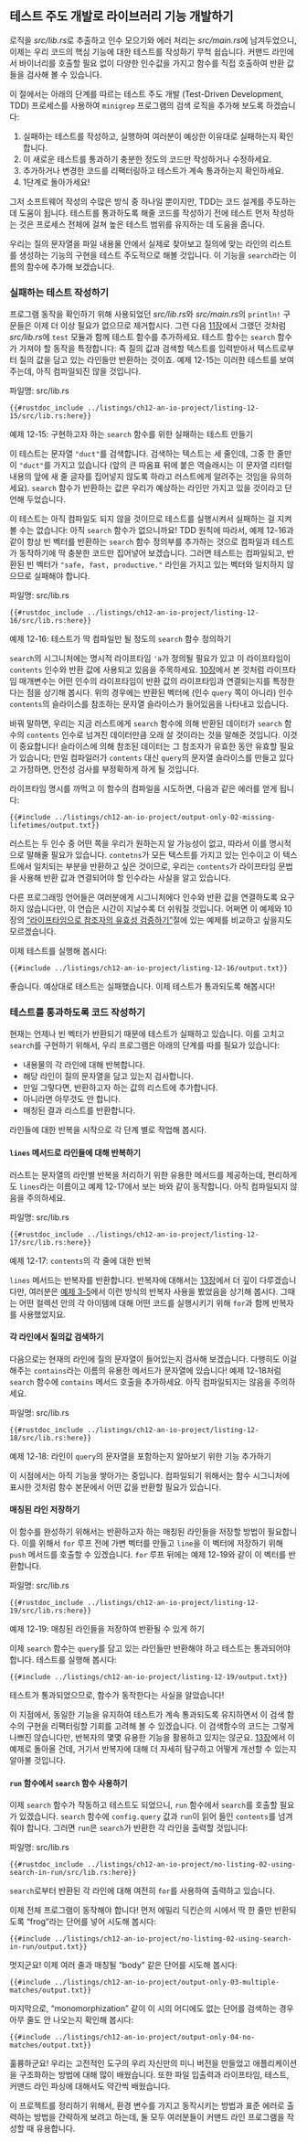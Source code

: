 ## 테스트 주도 개발로 라이브러리 기능 개발하기

로직을 *src/lib.rs*로 추출하고 인수 모으기와 에러 처리는
*src/main.rs*에 남겨두었으니, 이제는 우리 코드의 핵심 기능에 대한
테스트를 작성하기 무척 쉽습니다. 커맨드 라인에서 바이너리를 호출할
필요 없이 다양한 인수값을 가지고 함수를 직접 호출하여 반환 값들을
검사해 볼 수 있습니다.

이 절에서는 아래의 단계를 따르는 테스트 주도 개발 (Test-Driven Development, TDD)
프로세스를 사용하여 `minigrep` 프로그램의 검색 로직을 추가해 보도록 하겠습니다:

1. 실패하는 테스트를 작성하고, 실행하여 여러분이 예상한 이유대로 실패하는지
   확인합니다.
2. 이 새로운 테스트를 통과하기 충분한 정도의 코드만 작성하거나 수정하세요. 
3. 추가하거나 변경한 코드를 리팩터링하고 테스트가 계속 통과하는지
   확인하세요.
4. 1단계로 돌아가세요!

그저 소프트웨어 작성의 수많은 방식 중 하나일 뿐이지만, TDD는 코드 설계를 주도하는데
도움이 됩니다. 테스트를 통과하도록 해줄 코드를 작성하기 전에 테스트 먼저 작성하는
것은 프로세스 전체에 걸쳐 높은 테스트 범위를 유지하는 데 도움을 줍니다.

우리는 질의 문자열을 파일 내용물 안에서 실제로 찾아보고 질의에
맞는 라인의 리스트를 생성하는 기능의 구현을 테스트 주도적으로
해볼 것입니다. 이 기능을 `search`라는 이름의 함수에
추가해 보겠습니다.

### 실패하는 테스트 작성하기

프로그램 동작을 확인하기 위해 사용되었던 *src/lib.rs*와 *src/main.rs*의
`println!` 구문들은 이제 더 이상 필요가 없으므로 제거합시다.
그런 다음 [11장][ch11-anatomy]<!-- ignore -->에서 그랬던 것처럼 *src/lib.rs*에
`test` 모듈과 함께 테스트 함수를 추가하세요. 테스트 함수는 `search` 함수가
가져야 할 동작을 특정합니다: 즉 질의 값과 검색할 텍스트를 입력받아서
텍스트로부터 질의 값을 담고 있는 라인들만 반환하는 것이죠. 예제 12-15는
이러한 테스트를 보여주는데, 아직 컴파일되진 않을 것입니다.

<span class="filename">파일명: src/lib.rs</span>

```rust,ignore,does_not_compile
{{#rustdoc_include ../listings/ch12-an-io-project/listing-12-15/src/lib.rs:here}}
```

<span class="caption">예제 12-15: 구현하고자 하는 `search` 함수를 위한
실패하는 테스트 만들기</span>

이 테스트는 문자열 `"duct"`를 검색합니다. 검색하는 텍스트는 세 줄인데,
그중 한 줄만이 `"duct"`를 가지고 있습니다 (앞의 큰 따옴표 뒤에 붙은 역슬래시는
이 문자열 리터럴 내용의 앞에 새 줄 글자를 집어넣지 않도록 하라고 러스트에게
알려주는 것임을 유의하세요). `search` 함수가 반환하는 값은 우리가 예상하는
라인만 가지고 있을 것이라고 단언해 두었습니다.

이 테스트는 아직 컴파일도 되지 않을 것이므로 테스트를 실행시켜서 실패하는
걸 지켜볼 수는 없습니다: 아직 `search` 함수가 없으니까요! TDD 원칙에 따라서,
예제 12-16과 같이 항상 빈 벡터를 반환하는 `search` 함수 정의부를
추가하는 것으로 컴파일과 테스트가 동작하기에 딱 충분한 코드만 집어넣어
보겠습니다. 그러면 테스트는 컴파일되고, 반환된 빈 벡터가 `"safe, fast,
productive."` 라인을 가지고 있는 벡터와 일치하지 않으므로 실패해야
합니다.

<span class="filename">파일명: src/lib.rs</span>

```rust,noplayground
{{#rustdoc_include ../listings/ch12-an-io-project/listing-12-16/src/lib.rs:here}}
```

<span class="caption">예제 12-16: 테스트가 딱 컴파일만 될 정도의
`search` 함수 정의하기</span>

`search`의 시그니처에는 명시적 라이프타임 `'a`가 정의될 필요가 있고
이 라이프타임이 `contents` 인수와 반환 값에 사용되고 있음을 주목하세요.
[10장][ch10-lifetimes]<!-- ignore -->에서 본 것처럼 라이프타임 매개변수는
어떤 인수의 라이프타임이 반환 값의 라이프타임과 연결되는지를 특정한다는
점을 상기해 봅시다. 위의 경우에는 반환된 벡터에 (인수 `query` 쪽이 아니라)
인수 `contents`의 슬라이스를 참조하는 문자열 슬라이스가 들어있음을
나타내고 있습니다.

바꿔 말하면, 우리는 지금 러스트에게 `search` 함수에 의해 반환된 데이터가
`search` 함수의 `contents` 인수로 넘겨진 데이터만큼 오래 살 것이라는
것을 말해준 것입니다. 이것이 중요합니다! 슬라이스에 의해 참조된 데이터는
그 참조자가 유효한 동안 유효할 필요가 있습니다; 만일 컴파일러가 `contents`
대신 `query`의 문자열 슬라이스를 만들고 있다고 가정하면, 안전성 검사를
부정확하게 하게 될 것입니다.

라이프타임 명시를 까먹고 이 함수의 컴파일을 시도하면, 다음과
같은 에러를 얻게 됩니다:

```console
{{#include ../listings/ch12-an-io-project/output-only-02-missing-lifetimes/output.txt}}
```

러스트는 두 인수 중 어떤 쪽을 우리가 원하는지 알 가능성이 없고, 따라서 이를
명시적으로 말해줄 필요가 있습니다. `contetns`가 모든 텍스트를 가지고 있는
인수이고 이 텍스트에서 일치되는 부분을 반환하고 싶은 것이므로, 우리는
`contents`가 라이프타임 문법을 사용해 반환 값과 연결되어야 할 인수라는 사실을
알고 있습니다.

다른 프로그래밍 언어들은 여러분에게 시그니처에다 인수와 반환 값을 연결하도록
요구하지 않습니다만, 이 연습은 시간이 지날수록 더 쉬워질 것입니다. 어쩌면
이 예제와 10장의
[“라이프타임으로 참조자의 유효성 검증하기”][validating-references-with-lifetimes]<!-- ignore -->절에
있는 예제를 비교하고 싶을지도 모르겠습니다.

이제 테스트를 실행해 봅시다:

```console
{{#include ../listings/ch12-an-io-project/listing-12-16/output.txt}}
```

좋습니다. 예상대로 테스트는 실패했습니다. 이제 테스트가 통과되도록 해봅시다!

### 테스트를 통과하도록 코드 작성하기

현재는 언제나 빈 벡터가 반환되기 때문에 테스트가 실패하고 있습니다. 이를 고치고
`search`를 구현하기 위해서, 우리 프로그램은 아래의 단계를 따를 필요가 있습니다:

* 내용물의 각 라인에 대해 반복합니다.
* 해당 라인이 질의 문자열을 담고 있는지 검사합니다.
* 만일 그렇다면, 반환하고자 하는 값의 리스트에 추가합니다.
* 아니라면 아무것도 안 합니다.
* 매칭된 결과 리스트를 반환합니다.

라인들에 대한 반복을 시작으로 각 단계 별로 작업해 봅시다.

#### `lines` 메서드로 라인들에 대해 반복하기

러스트는 문자열의 라인별 반복을 처리하기 위한 유용한 메서드를 제공하는데,
편리하게도 `lines`라는 이름이고 예제 12-17에서 보는 바와 같이 동작합니다.
아직 컴파일되지 않음을 주의하세요.

<span class="filename">파일명: src/lib.rs</span>

```rust,ignore,does_not_compile
{{#rustdoc_include ../listings/ch12-an-io-project/listing-12-17/src/lib.rs:here}}
```

<span class="caption">예제 12-17: `contents`의 각 줄에 대한 반복
</span>

`lines` 메서드는 반복자를 반환합니다. 반복자에 대해서는 [13장][ch13-iterators]<!-- ignore -->에서
더 깊이 다루겠습니다만, 여러분은 [예제 3-5][ch3-iter]<!-- ignore -->에서
이런 방식의 반복자 사용을 봤었음을 상기해 봅시다. 그때는 어떤 컬렉션 안의 각
아이템에 대해 어떤 코드를 실행시키기 위해 `for`과 함께 반복자를 사용했었지요.

#### 각 라인에서 질의값 검색하기

다음으로는 현재의 라인에 질의 문자열이 들어있는지 검사해 보겠습니다.
다행히도 이걸 해주는 `contains`라는 이름의 유용한 메서드가 문자열에
있습니다! 예제 12-18처럼 `search` 함수에 `contains` 메서드 호출을
추가하세요. 아직 컴파일되지는 않음을 주의하세요.

<span class="filename">파일명: src/lib.rs</span>

```rust,ignore,does_not_compile
{{#rustdoc_include ../listings/ch12-an-io-project/listing-12-18/src/lib.rs:here}}
```

<span class="caption">예제 12-18: 라인이 `query`의 문자열을 포함하는지
알아보기 위한 기능 추가하기</span>

이 시점에서는 아직 기능을 쌓아가는 중입니다. 컴파일되기 위해서는
함수 시그니처에 표시한 것처럼 함수 본문에서 어떤 값을 반환할
필요가 있습니다.

#### 매칭된 라인 저장하기

이 함수를 완성하기 위해서는 반환하고자 하는 매칭된 라인들을 저장할 방법이
필요합니다. 이를 위해서 `for` 루프 전에 가변 벡터를 만들고 `line`을 이
벡터에 저장하기 위해 `push` 메서드를 호출할 수 있겠습니다. `for` 루프 뒤에는
예제 12-19와 같이 이 벡터를 반환합니다.

<span class="filename">파일명: src/lib.rs</span>

```rust,ignore
{{#rustdoc_include ../listings/ch12-an-io-project/listing-12-19/src/lib.rs:here}}
```

<span class="caption">예제 12-19: 매칭된 라인들을 저장하여 반환될 수
있게 하기</span>

이제 `search` 함수는 `query`를 담고 있는 라인들만 반환해야 하고
테스트는 통과되어야 합니다. 테스트를 실행해 봅시다:

```console
{{#include ../listings/ch12-an-io-project/listing-12-19/output.txt}}
```

테스트가 통과되었으므로, 함수가 동작한다는 사실을 알았습니다!

이 지점에서, 동일한 기능을 유지하여 테스트가 계속 통과되도록
유지하면서 이 검색 함수의 구현을 리팩터링할 기회를 고려해 볼
수 있겠습니다. 이 검색함수의 코드는 그렇게 나쁘진 않습니다만,
반복자의 몇몇 유용한 기능을 활용하고 있지는 않군요.
[13장][ch13-iterators]<!-- ignore -->에서 이 예제로 돌아올 건데, 거기서
반복자에 대해 더 자세히 탐구하고 어떻게 개선할 수 있는지 알아볼 것입니다.

#### `run` 함수에서 `search` 함수 사용하기

이제 `search` 함수가 작동하고 테스트도 되었으니, `run` 함수에서
`search`를 호출할 필요가 있겠습니다. `search` 함수에 `config.query` 값과
`run`이 읽어 들인 `contents`를 넘겨줘야 합니다. 그러면 `run`은
`search`가 반환한 각 라인을 출력할 것입니다:

<span class="filename">파일명: src/lib.rs</span>

```rust,ignore
{{#rustdoc_include ../listings/ch12-an-io-project/no-listing-02-using-search-in-run/src/lib.rs:here}}
```

`search`로부터 반환된 각 라인에 대해 여전히 `for`를 사용하여 출력하고 있습니다.

이제 전체 프로그램이 동작해야 합니다! 먼저 에밀리 딕킨슨의 시에서 딱 한 줄만
반환되도록 “frog”라는 단어를 넣어 시도해 봅시다:

```console
{{#include ../listings/ch12-an-io-project/no-listing-02-using-search-in-run/output.txt}}
```

멋지군요! 이제 여러 줄과 매칭될 “body” 같은 단어를 시도해 봅시다:

```console
{{#include ../listings/ch12-an-io-project/output-only-03-multiple-matches/output.txt}}
```

마지막으로, “monomorphization” 같이 이 시의 어디에도 없는 단어를 검색하는 경우
아무 줄도 안 나오는지 확인해 봅시다:

```console
{{#include ../listings/ch12-an-io-project/output-only-04-no-matches/output.txt}}
```

훌륭하군요! 우리는 고전적인 도구의 우리 자신만의 미니 버전을 만들었고
애플리케이션을 구조화하는 방법에 대해 많이 배웠습니다. 또한 파일 입출력과
라이프타임, 테스트, 커맨드 라인 파싱에 대해서도 약간씩 배웠습니다.

이 프로젝트를 정리하기 위해서, 환경 변수를 가지고 동작시키는
방법과 표준 에러로 출력하는 방법을 간략하게 보려고 하는데, 둘 모두
여러분들이 커맨드 라인 프로그램을 작성할 때 유용합니다.

[validating-references-with-lifetimes]:
ch10-03-lifetime-syntax.html#validating-references-with-lifetimes
[ch11-anatomy]: ch11-01-writing-tests.html#the-anatomy-of-a-test-function
[ch10-lifetimes]: ch10-03-lifetime-syntax.html
[ch3-iter]: ch03-05-control-flow.html#looping-through-a-collection-with-for
[ch13-iterators]: ch13-02-iterators.html
